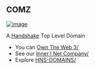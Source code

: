 ## COMZ 

[![image](https://user-images.githubusercontent.com/37987346/101999396-a37e4380-3caa-11eb-8cc6-e61fb53c7855.png)](http://shapereality.innerinetcompany.hns.to/)

A [Handshake](https://handshake.org/) Top Level Domain
 
- You can [Own The Web 3/](https://official.owntheweb3.hns.to/)
- See our [Inner I Net Company/](https://shapereality.innerinetcompany.hns.to/)
- Explore [HNS-DOMAINS/](https://home.hns-domains.hns.to/)
